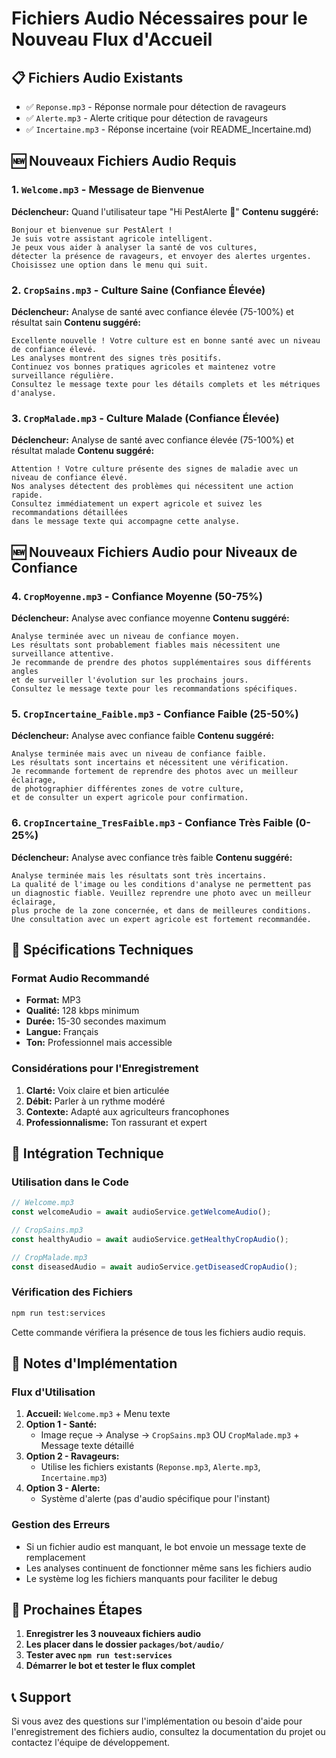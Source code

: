 # Fichiers Audio Nécessaires pour le Nouveau Flux d'Accueil

## 📋 Fichiers Audio Existants
- ✅ `Reponse.mp3` - Réponse normale pour détection de ravageurs
- ✅ `Alerte.mp3` - Alerte critique pour détection de ravageurs  
- ✅ `Incertaine.mp3` - Réponse incertaine (voir README_Incertaine.md)

## 🆕 Nouveaux Fichiers Audio Requis

### 1. `Welcome.mp3` - Message de Bienvenue
**Déclencheur:** Quand l'utilisateur tape "Hi PestAlerte 👋"
**Contenu suggéré:**
```
Bonjour et bienvenue sur PestAlert !
Je suis votre assistant agricole intelligent.
Je peux vous aider à analyser la santé de vos cultures,
détecter la présence de ravageurs, et envoyer des alertes urgentes.
Choisissez une option dans le menu qui suit.
```

### 2. `CropSains.mp3` - Culture Saine (Confiance Élevée)
**Déclencheur:** Analyse de santé avec confiance élevée (75-100%) et résultat sain
**Contenu suggéré:**
```
Excellente nouvelle ! Votre culture est en bonne santé avec un niveau de confiance élevé.
Les analyses montrent des signes très positifs.
Continuez vos bonnes pratiques agricoles et maintenez votre surveillance régulière.
Consultez le message texte pour les détails complets et les métriques d'analyse.
```

### 3. `CropMalade.mp3` - Culture Malade (Confiance Élevée)
**Déclencheur:** Analyse de santé avec confiance élevée (75-100%) et résultat malade
**Contenu suggéré:**
```
Attention ! Votre culture présente des signes de maladie avec un niveau de confiance élevé.
Nos analyses détectent des problèmes qui nécessitent une action rapide.
Consultez immédiatement un expert agricole et suivez les recommandations détaillées
dans le message texte qui accompagne cette analyse.
```

## 🆕 Nouveaux Fichiers Audio pour Niveaux de Confiance

### 4. `CropMoyenne.mp3` - Confiance Moyenne (50-75%)
**Déclencheur:** Analyse avec confiance moyenne
**Contenu suggéré:**
```
Analyse terminée avec un niveau de confiance moyen.
Les résultats sont probablement fiables mais nécessitent une surveillance attentive.
Je recommande de prendre des photos supplémentaires sous différents angles
et de surveiller l'évolution sur les prochains jours.
Consultez le message texte pour les recommandations spécifiques.
```

### 5. `CropIncertaine_Faible.mp3` - Confiance Faible (25-50%)
**Déclencheur:** Analyse avec confiance faible
**Contenu suggéré:**
```
Analyse terminée mais avec un niveau de confiance faible.
Les résultats sont incertains et nécessitent une vérification.
Je recommande fortement de reprendre des photos avec un meilleur éclairage,
de photographier différentes zones de votre culture,
et de consulter un expert agricole pour confirmation.
```

### 6. `CropIncertaine_TresFaible.mp3` - Confiance Très Faible (0-25%)
**Déclencheur:** Analyse avec confiance très faible
**Contenu suggéré:**
```
Analyse terminée mais les résultats sont très incertains.
La qualité de l'image ou les conditions d'analyse ne permettent pas
un diagnostic fiable. Veuillez reprendre une photo avec un meilleur éclairage,
plus proche de la zone concernée, et dans de meilleures conditions.
Une consultation avec un expert agricole est fortement recommandée.
```

## 🎯 Spécifications Techniques

### Format Audio Recommandé
- **Format:** MP3
- **Qualité:** 128 kbps minimum
- **Durée:** 15-30 secondes maximum
- **Langue:** Français
- **Ton:** Professionnel mais accessible

### Considérations pour l'Enregistrement
1. **Clarté:** Voix claire et bien articulée
2. **Débit:** Parler à un rythme modéré
3. **Contexte:** Adapté aux agriculteurs francophones
4. **Professionnalisme:** Ton rassurant et expert

## 🔧 Intégration Technique

### Utilisation dans le Code
```typescript
// Welcome.mp3
const welcomeAudio = await audioService.getWelcomeAudio();

// CropSains.mp3  
const healthyAudio = await audioService.getHealthyCropAudio();

// CropMalade.mp3
const diseasedAudio = await audioService.getDiseasedCropAudio();
```

### Vérification des Fichiers
```bash
npm run test:services
```
Cette commande vérifiera la présence de tous les fichiers audio requis.

## 📝 Notes d'Implémentation

### Flux d'Utilisation
1. **Accueil:** `Welcome.mp3` + Menu texte
2. **Option 1 - Santé:** 
   - Image reçue → Analyse → `CropSains.mp3` OU `CropMalade.mp3` + Message texte détaillé
3. **Option 2 - Ravageurs:** 
   - Utilise les fichiers existants (`Reponse.mp3`, `Alerte.mp3`, `Incertaine.mp3`)
4. **Option 3 - Alerte:** 
   - Système d'alerte (pas d'audio spécifique pour l'instant)

### Gestion des Erreurs
- Si un fichier audio est manquant, le bot envoie un message texte de remplacement
- Les analyses continuent de fonctionner même sans les fichiers audio
- Le système log les fichiers manquants pour faciliter le debug

## 🚀 Prochaines Étapes

1. **Enregistrer les 3 nouveaux fichiers audio**
2. **Les placer dans le dossier `packages/bot/audio/`**
3. **Tester avec `npm run test:services`**
4. **Démarrer le bot et tester le flux complet**

## 📞 Support

Si vous avez des questions sur l'implémentation ou besoin d'aide pour l'enregistrement des fichiers audio, consultez la documentation du projet ou contactez l'équipe de développement.
